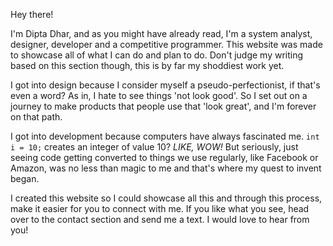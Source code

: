 Hey there!

I'm Dipta Dhar, and as you might have already read, I'm a system analyst, designer, developer and a competitive programmer. This website was made to showcase all of what I can do and plan to do. Don't judge my writing based on this section though, this is by far my shoddiest work yet.

I got into design because I consider myself a pseudo-perfectionist, if that's even a word? As in, I hate to see things 'not look good'. So I set out on a journey to make products that people use that 'look great', and I'm forever on that path.

I got into development because computers have always fascinated me. `int i = 10;` creates an integer of value 10? _LIKE, WOW!_ But seriously, just seeing code getting converted to things we use regularly, like Facebook or Amazon, was no less than magic to me and that's where my quest to invent began.

I created this website so I could showcase all this and through this process, make it easier for you to connect with me. If you like what you see, head over to the contact section and send me a text. I would love to hear from you!
